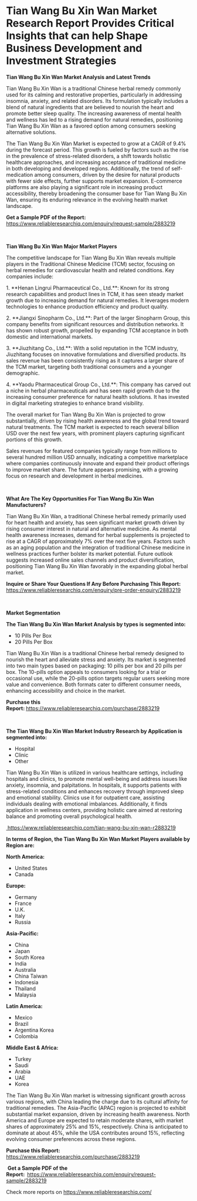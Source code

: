 <p><h1>Tian Wang Bu Xin Wan Market Research Report Provides Critical Insights that can help Shape Business Development and Investment Strategies</h1></p><p><strong>Tian Wang Bu Xin Wan Market Analysis and Latest Trends</strong></p>
<p><p>Tian Wang Bu Xin Wan is a traditional Chinese herbal remedy commonly used for its calming and restorative properties, particularly in addressing insomnia, anxiety, and related disorders. Its formulation typically includes a blend of natural ingredients that are believed to nourish the heart and promote better sleep quality. The increasing awareness of mental health and wellness has led to a rising demand for natural remedies, positioning Tian Wang Bu Xin Wan as a favored option among consumers seeking alternative solutions.</p><p>The Tian Wang Bu Xin Wan Market is expected to grow at a CAGR of 9.4% during the forecast period. This growth is fueled by factors such as the rise in the prevalence of stress-related disorders, a shift towards holistic healthcare approaches, and increasing acceptance of traditional medicine in both developing and developed regions. Additionally, the trend of self-medication among consumers, driven by the desire for natural products with fewer side effects, further supports market expansion. E-commerce platforms are also playing a significant role in increasing product accessibility, thereby broadening the consumer base for Tian Wang Bu Xin Wan, ensuring its enduring relevance in the evolving health market landscape.</p></p>
<p><strong>Get a Sample PDF of the Report:&nbsp;</strong> <a href="https://www.reliableresearchiq.com/enquiry/request-sample/2883219?utm_campaign=2926&utm_medium=2&utm_source=Github&utm_content=ia&utm_term=13032025&utm_id=tian-wang-bu-xin-wan">https://www.reliableresearchiq.com/enquiry/request-sample/2883219</a></p>
<p>&nbsp;</p>
<p><strong>Tian Wang Bu Xin Wan Major Market Players</strong></p>
<p><p>The competitive landscape for Tian Wang Bu Xin Wan reveals multiple players in the Traditional Chinese Medicine (TCM) sector, focusing on herbal remedies for cardiovascular health and related conditions. Key companies include:</p><p>1. **Henan Lingrui Pharmaceutical Co., Ltd.**: Known for its strong research capabilities and product lines in TCM, it has seen steady market growth due to increasing demand for natural remedies. It leverages modern technologies to enhance production efficiency and product quality.</p><p>2. **Jiangxi Sinopharm Co., Ltd.**: Part of the larger Sinopharm Group, this company benefits from significant resources and distribution networks. It has shown robust growth, propelled by expanding TCM acceptance in both domestic and international markets.</p><p>3. **Jiuzhitang Co., Ltd.**: With a solid reputation in the TCM industry, Jiuzhitang focuses on innovative formulations and diversified products. Its sales revenue has been consistently rising as it captures a larger share of the TCM market, targeting both traditional consumers and a younger demographic.</p><p>4. **Yaodu Pharmaceutical Group Co., Ltd.**: This company has carved out a niche in herbal pharmaceuticals and has seen rapid growth due to the increasing consumer preference for natural health solutions. It has invested in digital marketing strategies to enhance brand visibility.</p><p>The overall market for Tian Wang Bu Xin Wan is projected to grow substantially, driven by rising health awareness and the global trend toward natural treatments. The TCM market is expected to reach several billion USD over the next few years, with prominent players capturing significant portions of this growth.</p><p>Sales revenues for featured companies typically range from millions to several hundred million USD annually, indicating a competitive marketplace where companies continuously innovate and expand their product offerings to improve market share. The future appears promising, with a growing focus on research and development in herbal medicines.</p></p>
<p>&nbsp;</p>
<p><strong>What Are The Key Opportunities For Tian Wang Bu Xin Wan Manufacturers?</strong></p>
<p><p>Tian Wang Bu Xin Wan, a traditional Chinese herbal remedy primarily used for heart health and anxiety, has seen significant market growth driven by rising consumer interest in natural and alternative medicine. As mental health awareness increases, demand for herbal supplements is projected to rise at a CAGR of approximately 7% over the next five years. Factors such as an aging population and the integration of traditional Chinese medicine in wellness practices further bolster its market potential. Future outlook suggests increased online sales channels and product diversification, positioning Tian Wang Bu Xin Wan favorably in the expanding global herbal market.</p></p>
<p><strong>Inquire or Share Your Questions If Any Before Purchasing This Report:</strong> <a href="https://www.reliableresearchiq.com/enquiry/pre-order-enquiry/2883219?utm_campaign=2926&utm_medium=2&utm_source=Github&utm_content=ia&utm_term=13032025&utm_id=tian-wang-bu-xin-wan">https://www.reliableresearchiq.com/enquiry/pre-order-enquiry/2883219</a></p>
<p>&nbsp;</p>
<p><strong>Market Segmentation</strong></p>
<p><strong>The Tian Wang Bu Xin Wan Market Analysis by types is segmented into:</strong></p>
<p><ul><li> 10 Pills Per Box</li><li>20 Pills Per Box </li></ul></p>
<p><p>Tian Wang Bu Xin Wan is a traditional Chinese herbal remedy designed to nourish the heart and alleviate stress and anxiety. Its market is segmented into two main types based on packaging: 10 pills per box and 20 pills per box. The 10-pills option appeals to consumers looking for a trial or occasional use, while the 20-pills option targets regular users seeking more value and convenience. Both formats cater to different consumer needs, enhancing accessibility and choice in the market.</p></p>
<p><strong>Purchase this Report:&nbsp;</strong><a href="https://www.reliableresearchiq.com/purchase/2883219?utm_campaign=2926&utm_medium=2&utm_source=Github&utm_content=ia&utm_term=13032025&utm_id=tian-wang-bu-xin-wan">https://www.reliableresearchiq.com/purchase/2883219</a></p>
<p>&nbsp;</p>
<p><strong>The Tian Wang Bu Xin Wan Market Industry Research by Application is segmented into:</strong></p>
<p><ul><li> Hospital</li><li>Clinic</li><li>Other </li></ul></p>
<p><p>Tian Wang Bu Xin Wan is utilized in various healthcare settings, including hospitals and clinics, to promote mental well-being and address issues like anxiety, insomnia, and palpitations. In hospitals, it supports patients with stress-related conditions and enhances recovery through improved sleep and emotional stability. Clinics use it for outpatient care, assisting individuals dealing with emotional imbalances. Additionally, it finds application in wellness centers, providing holistic care aimed at restoring balance and promoting overall psychological health.</p></p>
<p><a href="https://www.reliableresearchiq.com/tian-wang-bu-xin-wan-r2883219?utm_campaign=2926&utm_medium=2&utm_source=Github&utm_content=ia&utm_term=13032025&utm_id=tian-wang-bu-xin-wan">&nbsp;https://www.reliableresearchiq.com/tian-wang-bu-xin-wan-r2883219</a></p>
<p><strong>In terms of Region, the Tian Wang Bu Xin Wan Market Players available by Region are:</strong></p>
<p>
    <p> <strong> North America: </strong>
        <ul>
            <li>United States</li>
            <li>Canada</li>
        </ul>
        </p> 
    <p> <strong> Europe: </strong>
        <ul>
            <li>Germany</li>
            <li>France</li>
            <li>U.K.</li>
            <li>Italy</li>
            <li>Russia</li>
        </ul>
        </p> 
    <p> <strong> Asia-Pacific: </strong>
        <ul>
            <li>China</li>
            <li>Japan</li>
            <li>South Korea</li>
            <li>India</li>
            <li>Australia</li>
            <li>China Taiwan</li>
            <li>Indonesia</li>
            <li>Thailand</li>
            <li>Malaysia</li>
        </ul>
        </p> 
    <p> <strong> Latin America: </strong>
        <ul>
            <li>Mexico</li>
            <li>Brazil</li>
            <li>Argentina Korea</li>
            <li>Colombia</li>
        </ul>
        </p> 
    <p> <strong> Middle East & Africa: </strong>
        <ul>
            <li>Turkey</li>
            <li>Saudi</li>
            <li>Arabia</li>
            <li>UAE</li>
            <li>Korea</li>
        </ul>
    </p>
    </p>
<p><p>The Tian Wang Bu Xin Wan market is witnessing significant growth across various regions, with China leading the charge due to its cultural affinity for traditional remedies. The Asia-Pacific (APAC) region is projected to exhibit substantial market expansion, driven by increasing health awareness. North America and Europe are expected to retain moderate shares, with market shares of approximately 25% and 15%, respectively. China is anticipated to dominate at about 45%, while the USA contributes around 15%, reflecting evolving consumer preferences across these regions.</p></p>
<p><strong>Purchase this Report: </strong><a href="https://www.reliableresearchiq.com/purchase/2883219?utm_campaign=2926&utm_medium=2&utm_source=Github&utm_content=ia&utm_term=13032025&utm_id=tian-wang-bu-xin-wan">https://www.reliableresearchiq.com/purchase/2883219</a></p>
<p>&nbsp;<strong>Get a Sample PDF of the Report:&nbsp;&nbsp;</strong><a href="https://www.reliableresearchiq.com/enquiry/request-sample/2883219?utm_campaign=2926&utm_medium=2&utm_source=Github&utm_content=ia&utm_term=13032025&utm_id=tian-wang-bu-xin-wan">https://www.reliableresearchiq.com/enquiry/request-sample/2883219</a></p>
<p><strong></strong></p>
<p>Check more reports on <a href="https://www.reliableresearchiq.com/?utm_campaign=2926&utm_medium=2&utm_source=Github&utm_content=ia&utm_term=13032025&utm_id=tian-wang-bu-xin-wan">https://www.reliableresearchiq.com/</a></p>